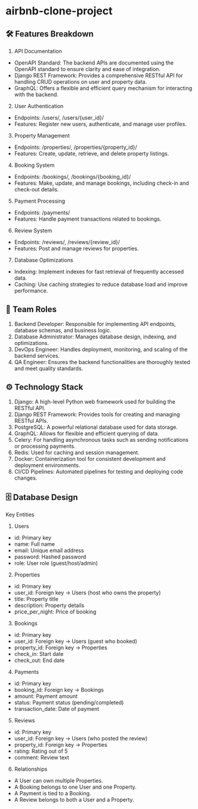 # airbnb-clone-project

## 🛠️ Features Breakdown
1. API Documentation
- OpenAPI Standard: The backend APIs are documented using the OpenAPI standard to ensure clarity and ease of integration.
- Django REST Framework: Provides a comprehensive RESTful API for handling CRUD operations on user and property data.
- GraphQL: Offers a flexible and efficient query mechanism for interacting with the backend.
2. User Authentication
- Endpoints: /users/, /users/{user_id}/
- Features: Register new users, authenticate, and manage user profiles.
3. Property Management
- Endpoints: /properties/, /properties/{property_id}/
- Features: Create, update, retrieve, and delete property listings.
4. Booking System
- Endpoints: /bookings/, /bookings/{booking_id}/
- Features: Make, update, and manage bookings, including check-in and check-out details.
5. Payment Processing
- Endpoints: /payments/
- Features: Handle payment transactions related to bookings.
6. Review System
- Endpoints: /reviews/, /reviews/{review_id}/
- Features: Post and manage reviews for properties.
7. Database Optimizations
- Indexing: Implement indexes for fast retrieval of frequently accessed data.
- Caching: Use caching strategies to reduce database load and improve performance.

## 👥 Team Roles
1. Backend Developer: Responsible for implementing API endpoints, database schemas, and business logic.
2. Database Administrator: Manages database design, indexing, and optimizations.
3. DevOps Engineer: Handles deployment, monitoring, and scaling of the backend services.
4. QA Engineer: Ensures the backend functionalities are thoroughly tested and meet quality standards.

## ⚙️ Technology Stack
1. Django: A high-level Python web framework used for building the RESTful API.
2. Django REST Framework: Provides tools for creating and managing RESTful APIs.
3. PostgreSQL: A powerful relational database used for data storage.
4. GraphQL: Allows for flexible and efficient querying of data.
5. Celery: For handling asynchronous tasks such as sending notifications or processing payments.
6. Redis: Used for caching and session management.
7. Docker: Containerization tool for consistent development and deployment environments.
8. CI/CD Pipelines: Automated pipelines for testing and deploying code changes.

## 🗄️ Database Design
Key Entities
1. Users
- id: Primary key
- name: Full name
- email: Unique email address
- password: Hashed password
- role: User role (guest/host/admin)

2. Properties
- id: Primary key
- user_id: Foreign key → Users (host who owns the property)
- title: Property title
- description: Property details
- price_per_night: Price of booking

3. Bookings
- id: Primary key
- user_id: Foreign key → Users (guest who booked)
- property_id: Foreign key → Properties
- check_in: Start date
- check_out: End date

4. Payments
- id: Primary key
- booking_id: Foreign key → Bookings
- amount: Payment amount
- status: Payment status (pending/completed)
- transaction_date: Date of payment

5. Reviews
- id: Primary key
- user_id: Foreign key → Users (who posted the review)
- property_id: Foreign key → Properties
- rating: Rating out of 5
- comment: Review text

6. Relationships
- A User can own multiple Properties.
- A Booking belongs to one User and one Property.
- A Payment is tied to a Booking.
- A Review belongs to both a User and a Property.
  

